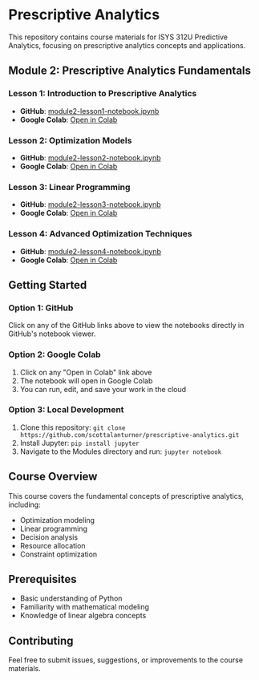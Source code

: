 # Prescriptive Analytics

This repository contains course materials for ISYS 312U Predictive Analytics, focusing on prescriptive analytics concepts and applications.

## Module 2: Prescriptive Analytics Fundamentals

### Lesson 1: Introduction to Prescriptive Analytics
- **GitHub**: [module2-lesson1-notebook.ipynb](Modules/module2-lesson1-notebook.ipynb)
- **Google Colab**: [Open in Colab](https://colab.research.google.com/github/scottalanturner/prescriptive-analytics/blob/main/Modules/module2-lesson1-notebook.ipynb)

### Lesson 2: Optimization Models
- **GitHub**: [module2-lesson2-notebook.ipynb](Modules/module2-lesson2-notebook.ipynb)
- **Google Colab**: [Open in Colab](https://colab.research.google.com/github/scottalanturner/prescriptive-analytics/blob/main/Modules/module2-lesson2-notebook.ipynb)

### Lesson 3: Linear Programming
- **GitHub**: [module2-lesson3-notebook.ipynb](Modules/module2-lesson3-notebook.ipynb)
- **Google Colab**: [Open in Colab](https://colab.research.google.com/github/scottalanturner/prescriptive-analytics/blob/main/Modules/module2-lesson3-notebook.ipynb)

### Lesson 4: Advanced Optimization Techniques
- **GitHub**: [module2-lesson4-notebook.ipynb](Modules/module2-lesson4-notebook.ipynb)
- **Google Colab**: [Open in Colab](https://colab.research.google.com/github/scottalanturner/prescriptive-analytics/blob/main/Modules/module2-lesson4-notebook.ipynb)

## Getting Started

### Option 1: GitHub
Click on any of the GitHub links above to view the notebooks directly in GitHub's notebook viewer.

### Option 2: Google Colab
1. Click on any "Open in Colab" link above
2. The notebook will open in Google Colab
3. You can run, edit, and save your work in the cloud

### Option 3: Local Development
1. Clone this repository: `git clone https://github.com/scottalanturner/prescriptive-analytics.git`
2. Install Jupyter: `pip install jupyter`
3. Navigate to the Modules directory and run: `jupyter notebook`

## Course Overview

This course covers the fundamental concepts of prescriptive analytics, including:
- Optimization modeling
- Linear programming
- Decision analysis
- Resource allocation
- Constraint optimization

## Prerequisites

- Basic understanding of Python
- Familiarity with mathematical modeling
- Knowledge of linear algebra concepts

## Contributing

Feel free to submit issues, suggestions, or improvements to the course materials.
